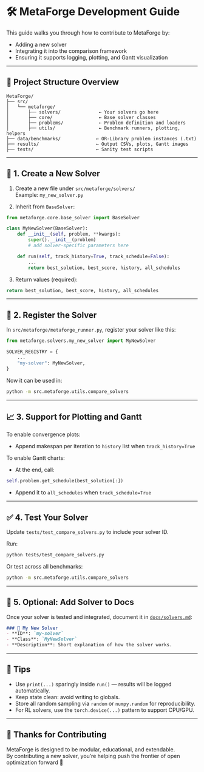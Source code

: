 # 🛠️ MetaForge Development Guide

This guide walks you through how to contribute to MetaForge by:

- Adding a new solver
- Integrating it into the comparison framework
- Ensuring it supports logging, plotting, and Gantt visualization

---

## 📁 Project Structure Overview

```
MetaForge/
├── src/
│   └── metaforge/
│       ├── solvers/              ← Your solvers go here
│       ├── core/                 ← Base solver classes
│       ├── problems/             ← Problem definition and loaders
│       ├── utils/                ← Benchmark runners, plotting, helpers
├── data/benchmarks/             ← OR-Library problem instances (.txt)
├── results/                     ← Output CSVs, plots, Gantt images
├── tests/                       ← Sanity test scripts
```

---

## 🧱 1. Create a New Solver

1. Create a new file under `src/metaforge/solvers/`  
   Example: `my_new_solver.py`

2. Inherit from `BaseSolver`:

```python
from metaforge.core.base_solver import BaseSolver

class MyNewSolver(BaseSolver):
    def __init__(self, problem, **kwargs):
        super().__init__(problem)
        # add solver-specific parameters here

    def run(self, track_history=True, track_schedule=False):
        ...
        return best_solution, best_score, history, all_schedules
```

3. Return values (required):
```python
return best_solution, best_score, history, all_schedules
```

---

## 🧠 2. Register the Solver

In `src/metaforge/metaforge_runner.py`, register your solver like this:

```python
from metaforge.solvers.my_new_solver import MyNewSolver

SOLVER_REGISTRY = {
    ...
    "my-solver": MyNewSolver,
}
```

Now it can be used in:
```bash
python -m src.metaforge.utils.compare_solvers
```

---

## 📈 3. Support for Plotting and Gantt

To enable convergence plots:
- Append makespan per iteration to `history` list when `track_history=True`

To enable Gantt charts:
- At the end, call:
```python
self.problem.get_schedule(best_solution[:])
```
- Append it to `all_schedules` when `track_schedule=True`

---

## ✅ 4. Test Your Solver

Update `tests/test_compare_solvers.py` to include your solver ID.

Run:
```bash
python tests/test_compare_solvers.py
```

Or test across all benchmarks:
```bash
python -m src.metaforge.utils.compare_solvers
```

---

## 🧪 5. Optional: Add Solver to Docs

Once your solver is tested and integrated, document it in [`docs/solvers.md`](./solvers.md):

```markdown
### 🚀 My New Solver
- **ID**: `my-solver`
- **Class**: `MyNewSolver`
- **Description**: Short explanation of how the solver works.
```

---

## 🧰 Tips

- Use `print(...)` sparingly inside `run()` — results will be logged automatically.
- Keep state clean: avoid writing to globals.
- Store all random sampling via `random` or `numpy.random` for reproducibility.
- For RL solvers, use the `torch.device(...)` pattern to support CPU/GPU.

---

## 🙌 Thanks for Contributing

MetaForge is designed to be modular, educational, and extendable.  
By contributing a new solver, you’re helping push the frontier of open optimization forward 🚀
